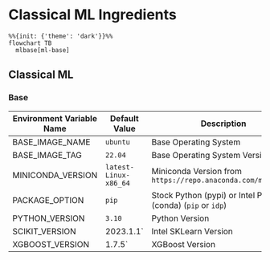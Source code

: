 # Classical ML Ingredients

```mermaid
%%{init: {'theme': 'dark'}}%%
flowchart TB
  mlbase[ml-base]
```

## Classical ML

### Base

| Environment Variable Name | Default Value | Description |
| --- | --- | --- |
| BASE_IMAGE_NAME | `ubuntu` | Base Operating System |
| BASE_IMAGE_TAG | `22.04` | Base Operating System Version |
| MINICONDA_VERSION | `latest-Linux-x86_64` | Miniconda Version from `https://repo.anaconda.com/miniconda` |
| PACKAGE_OPTION | `pip` | Stock Python (pypi) or Intel Python (conda) (`pip` or `idp`) |
| PYTHON_VERSION | `3.10` | Python Version |
| SCIKIT_VERSION | 2023.1.1` | Intel SKLearn Version |
| XGBOOST_VERSION | 1.7.5` | XGBoost Version |
